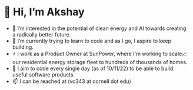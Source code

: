 # 👋 Hi, I’m Akshay
- 👀 I’m interested in the potential of clean energy and AI towards creating a radically better future.
- 🌱 I’m currently trying to learn to code and as I go, I aspire to keep building.
- ⚡ I work as a Product Owner at SunPower, where I'm working to scale📈 our residential energy storage fleet to hundreds of thousands of homes. 
- 💞️ I aim to code every single day (as of 10/11/22) to be able to build useful software products.
- 📫 I can be reached at (vc343 at cornell dot edu)

<!---
akshayvkt/akshayvkt is a ✨ special ✨ repository because its `README.md` (this file) appears on your GitHub profile.
You can click the Preview link to take a look at your changes.
--->

